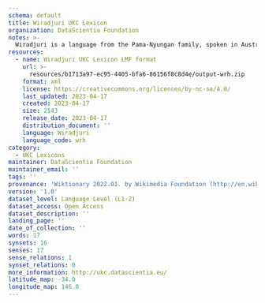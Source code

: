```yaml
---
schema: default
title: Wiradjuri UKC Lexicon
organization: DataScientia Foundation
notes: >-
  Wiradjuri is a language from the Pama-Nyungan family, spoken in Australia. The UKC Lexicon of Wiradjuri is represented as a lexico-semantic network. It consists of words, word senses, synsets, as well as sense-level and synset-level relationships.
resources:
  - name: Wiradjuri UKC Lexicon LMF format
    url: >-
      resources/b1713a97-ec95-4405-bfa6-86156f8c8d4e/output-wrh.zip
    format: xml
    license: https://creativecommons.org/licenses/by-nc-sa/4.0/
    last_updated: 2023-04-17
    created: 2023-04-17
    size: 2143
    release_date: 2023-04-17
    distribution_document: ''
    language: Wiradjuri
    language_code: wrh
category:
  - UKC Lexicons
maintainer: DataScientia Foundation
maintainer_email: ''
tags: ''
provenance: 'Wiktionary 2022.01. by Wikimedia Foundation (http://en.wiktionary.org); MorphyNet 2.0 by Gábor Bella and Khuyagbaatar Batsuren (http://ukc.disi.unitn.it/index.php/morphynet/); Princeton WordNet 2.1 by Princeton University (https://wordnet.princeton.edu)'
version: '1.0'
dataset_level: Language Level (L1-2)
dataset_access: Open Access
dataset_description: ''
landing_page: ''
date_of_collection: ''
words: 17
synsets: 16
senses: 17
sense_relations: 1
synset_relations: 0
more_information: http://ukc.datascientia.eu/
latitude_map: -34.0
longitude_map: 146.0
---
```

